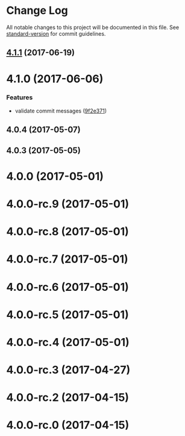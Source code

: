 # Change Log

All notable changes to this project will be documented in this file.
See [standard-version](https://github.com/conventional-changelog/standard-version) for commit guidelines.

<a name="4.1.1"></a>
## [4.1.1](https://github.com/jameslnewell/tradie-v4/compare/tradie-template-react-static-site@4.1.0...tradie-template-react-static-site@4.1.1) (2017-06-19)




<a name="4.1.0"></a>
# 4.1.0 (2017-06-06)


### Features

* validate commit messages ([9f2e371](https://github.com/jameslnewell/tradie-v4/commit/9f2e371))



<a name="4.0.4"></a>
## 4.0.4 (2017-05-07)



<a name="4.0.3"></a>
## 4.0.3 (2017-05-05)



<a name="4.0.0"></a>
# 4.0.0 (2017-05-01)



<a name="4.0.0-rc.9"></a>
# 4.0.0-rc.9 (2017-05-01)



<a name="4.0.0-rc.8"></a>
# 4.0.0-rc.8 (2017-05-01)



<a name="4.0.0-rc.7"></a>
# 4.0.0-rc.7 (2017-05-01)



<a name="4.0.0-rc.6"></a>
# 4.0.0-rc.6 (2017-05-01)



<a name="4.0.0-rc.5"></a>
# 4.0.0-rc.5 (2017-05-01)



<a name="4.0.0-rc.4"></a>
# 4.0.0-rc.4 (2017-05-01)



<a name="4.0.0-rc.3"></a>
# 4.0.0-rc.3 (2017-04-27)



<a name="4.0.0-rc.2"></a>
# 4.0.0-rc.2 (2017-04-15)



<a name="4.0.0-rc.0"></a>
# 4.0.0-rc.0 (2017-04-15)
